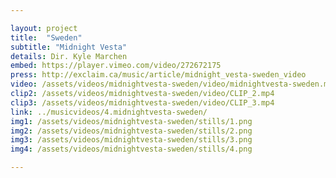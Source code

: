 ```yaml
---

layout: project
title:  "Sweden"
subtitle: "Midnight Vesta"
details: Dir. Kyle Marchen 
embed: https://player.vimeo.com/video/272672175
press: http://exclaim.ca/music/article/midnight_vesta-sweden_video
video: /assets/videos/midnightvesta-sweden/video/midnightvesta-sweden.mp4
clip2: /assets/videos/midnightvesta-sweden/video/CLIP_2.mp4
clip3: /assets/videos/midnightvesta-sweden/video/CLIP_3.mp4
link: ../musicvideos/4.midnightvesta-sweden/
img1: /assets/videos/midnightvesta-sweden/stills/1.png
img2: /assets/videos/midnightvesta-sweden/stills/2.png
img3: /assets/videos/midnightvesta-sweden/stills/3.png
img4: /assets/videos/midnightvesta-sweden/stills/4.png

---
```

